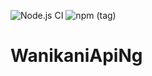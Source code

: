 ![Node.js CI](https://github.com/jwetzell/wanikani-api-ng/workflows/Node.js%20CI/badge.svg?branch=master)
![npm (tag)](https://img.shields.io/npm/v/wanikani-api-ng/latest)
# WanikaniApiNg
